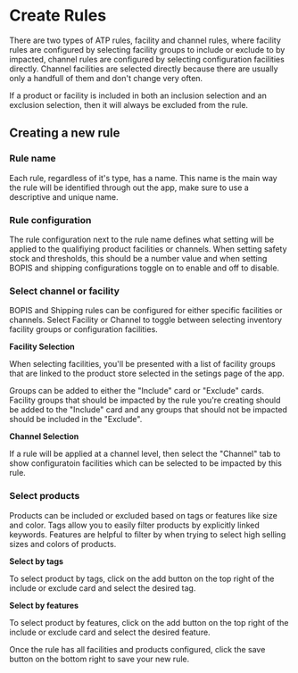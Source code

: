 # Create Rules

There are two types of ATP rules, facility and channel rules, where facility rules are configured by selecting facility groups to include or exclude to by impacted, channel rules are configured by selecting configuration facilities directly. Channel facilities are selected directly because there are usually only a handfull of them and don't change very often.

If a product or facility is included in both an inclusion selection and an exclusion selection, then it will always be excluded from the rule.

## Creating a new rule

### Rule name
Each rule, regardless of it's type, has a name. This name is the main way the rule will be identified through out the app, make sure to use a descriptive and unique name.

### Rule configuration
The rule configuration next to the rule name defines what setting will be applied to the qualifiying product facilities or channels. When setting safety stock and thresholds, this should be a number value and when setting BOPIS and shipping configurations toggle on to enable and off to disable.

### Select channel or facility
BOPIS and Shipping rules can be configured for either specific facilities or channels. Select Facility or Channel to toggle between selecting inventory facility groups or configuration facilities.

**Facility Selection**

When selecting facilities, you'll be presented with a list of facility groups that are linked to the product store selected in the setings page of the app.

Groups can be added to either the "Include" card or "Exclude" cards. Facility groups that should be impacted by the rule you're creating should be added to the "Include" card and any groups that should not be impacted should be included in the "Exclude".

**Channel Selection**

If a rule will be applied at a channel level, then select the "Channel" tab to show configuratoin facilities which can be selected to be impacted by this rule.

### Select products

Products can be included or excluded based on tags or features like size and color. Tags allow you to easily filter products by explicitly linked keywords. Features are helpful to filter by when trying to select high selling sizes and colors of products.

**Select by tags**

To select product by tags, click on the add button on the top right of the include or exclude card and select the desired tag.

**Select by features**

To select product by features, click on the add button on the top right of the include or exclude card and select the desired feature.


Once the rule has all facilities and products configured, click the save button on the bottom right to save your new rule.